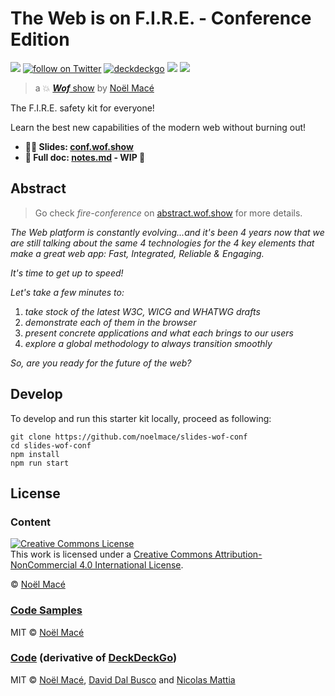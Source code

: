 # The Web is on F.I.R.E. - Conference Edition

<!-- BADGES -->
![](https://img.shields.io/github/v/tag/noelmace/slides-wof-conf)
[![follow on Twitter](https://img.shields.io/twitter/follow/noel_mace?style=social)](https://twitter.com/intent/follow?screen_name=noel_mace)
[![deckdeckgo](https://img.shields.io/github/package-json/dependency-version/noelmace/slides-wof-conf/@deckdeckgo/core)](https://docs.deckdeckgo.com/)
![](https://github.com/noelmace/slides-wof-conf/workflows/Build%20and%20Deploy/badge.svg)
![](https://github.com/noelmace/slides-wof-conf/workflows/Branches%20Firebase%20Deploy/badge.svg)
<!-- END BADGES -->

> a :collision: [***Wof*** show](https://wof.show) by [Noël Macé](https://twitter.com/noel_mace)

The F.I.R.E. safety kit for everyone!

Learn the best new capabilities of the modern web without burning out!

- **:man_teacher: Slides: [conf.wof.show](https://conf.wof.show)**
- **:book: Full doc: [notes.md](./src/notes.md) - WIP :construction:**

## Abstract

> Go check _fire-conference_ on [abstract.wof.show](https://abstracts.wof.show/talks/fire-conference/) for more details.

_The Web platform is constantly evolving...and it's been 4 years now that we are still talking about the same 4 technologies for the 4 key elements that make a great web app: Fast, Integrated, Reliable & Engaging._

_It's time to get up to speed!_

_Let's take a few minutes to:_

1. _take stock of the latest W3C, WICG and WHATWG drafts_
1. _demonstrate each of them in the browser_
1. _present concrete applications and what each brings to our users_
1. _explore a global methodology to always transition smoothly_

_So, are you ready for the future of the web?_

## Develop

To develop and run this starter kit locally, proceed as following:

```
git clone https://github.com/noelmace/slides-wof-conf
cd slides-wof-conf
npm install
npm run start
```

## License

### Content

<a rel="license" href="http://creativecommons.org/licenses/by-nc/4.0/"><img alt="Creative Commons License" style="border-width:0" src="https://i.creativecommons.org/l/by-nc/4.0/88x31.png" /></a><br />This work is licensed under a <a rel="license" href="http://creativecommons.org/licenses/by-nc/4.0/">Creative Commons Attribution-NonCommercial 4.0 International License</a>.

© [Noël Macé](mailto:contact@noelmace.com)

### [Code Samples](./src/assets/code-samples)

MIT © [Noël Macé](mailto:contact@noelmace.com)

### [Code](./src) (derivative of [DeckDeckGo](https://github.com/deckgo/deckdeckgo-starter))

MIT © [Noël Macé](mailto:contact@noelmace.com), [David Dal Busco](mailto:david.dalbusco@outlook.com) and [Nicolas Mattia](nicolas@nmattia.com)

[DeckDeckGo]: https://deckdeckgo.com
